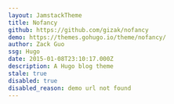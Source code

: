```yaml
---
layout: JamstackTheme
title: Nofancy
github: https://github.com/gizak/nofancy
demo: https://themes.gohugo.io/theme/nofancy/
author: Zack Guo
ssg: Hugo
date: 2015-01-08T23:10:17.000Z
description: A Hugo blog theme
stale: true
disabled: true
disabled_reason: demo url not found
---
```

